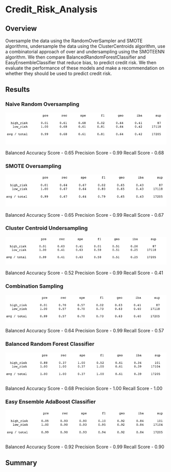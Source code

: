 # Credit_Risk_Analysis

## Overview
Oversample the data using the RandomOverSampler and SMOTE algorithms, undersample the data using the ClusterCentroids algorithm, use a combinatorial approach of over and undersampling using the SMOTEENN algorithm. We then compare BalancedRandomForestClassifier and EasyEnsembleClassifier that reduce bias, to predict credit risk. We then evaluate the performance of these models and make a recommendation on whether they should be used to predict credit risk.

## Results
### Naive Random Oversampling
![Naive Random Oversampling Results](https://github.com/Kesh0326/Credit_Risk_Analysis/blob/main/Naive_Random_Oversampling.png)

Balanced Accuracy Score - 0.65
Precision Score - 0.99
Recall Score - 0.68

### SMOTE Oversampling
![SMOTE Oversampling Results](https://github.com/Kesh0326/Credit_Risk_Analysis/blob/main/SMOTE_Resampling.png)

Balanced Accuracy Score - 0.65
Precision Score - 0.99
Recall Score - 0.67

### Cluster Centroid Undersampling
![Cluster Centroid Undersampling](https://github.com/Kesh0326/Credit_Risk_Analysis/blob/main/Cluster_Centroid.png)

Balanced Accuracy Score - 0.52
Precision Score - 0.99
Recall Score - 0.41

### Combination Sampling
![Combination Sampling](https://github.com/Kesh0326/Credit_Risk_Analysis/blob/main/Combination_Sampling.png)

Balanced Accuracy Score - 0.64
Precision Score - 0.99
Recall Score - 0.57

### Balanced Random Forest Classifier
![Balanced Random Forest Classifier](https://github.com/Kesh0326/Credit_Risk_Analysis/blob/main/Balanced_Random_Forest_Classifier.png)

Balanced Accuracy Score - 0.68
Precision Score - 1.00
Recall Score - 1.00

### Easy Ensemble AdaBoost Classifier
![Easy Ensemble AdaBoost Classifier](https://github.com/Kesh0326/Credit_Risk_Analysis/blob/main/Easy_Ensemble_Adaboost_Classifier.png)

Balanced Accuracy Score - 0.92
Precision Score - 0.99
Recall Score - 0.90

## Summary




